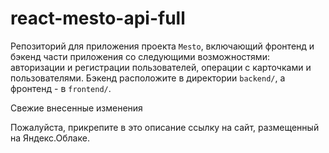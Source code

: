 # react-mesto-api-full
Репозиторий для приложения проекта `Mesto`, включающий фронтенд и бэкенд части приложения со следующими возможностями: авторизации и регистрации пользователей, операции с карточками и пользователями. Бэкенд расположите в директории `backend/`, а фронтенд - в `frontend/`. 

Свежие внесенные изменения
  
Пожалуйста, прикрепите в это описание ссылку на сайт, размещенный на Яндекс.Облаке.
